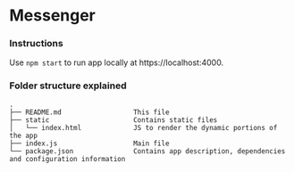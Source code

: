 # Messenger

### Instructions
Use `npm start` to run app locally at https://localhost:4000.

### Folder structure explained
    .
    ├── README.md                  This file
    ├── static                     Contains static files
    │   └── index.html             JS to render the dynamic portions of the app
    ├── index.js                   Main file
    └── package.json               Contains app description, dependencies and configuration information
